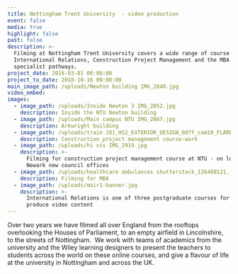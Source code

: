 ```yaml
---
title: Nottingham Trent University  - video production
event: false
media: true
highlight: false
past: false
description: >-
  Filming at Nottingham Trent University covers a wide range of course content -
  International Relations, Construction Project Management and the MBA with
  specialist pathways.
project_date: 2016-03-01 00:00:00
project_to_date: 2018-10-16 00:00:00
main_image_path: /uploads/Newton building IMG_2840.jpg
video_embed:
images:
  - image_path: /uploads/Inside Newton 3 IMG_2852.jpg
    description: Inside the NTU Newton building
  - image_path: /uploads/Main campus NTU IMG_2867.jpg
    description: Arkwright building
  - image_path: /uploads/train 281_HS2_EXTERIOR_DESIGN_007f_cam10_FLARE_PANTO 1920.jpg
    description: Construction project management course-work
  - image_path: /uploads/hi vis IMG_2919.jpg
    description: >-
      Filming for construction project management course at NTU - on location at
      Newark new council offices
  - image_path: /uploads/healthcare ambulances shutterstock_126460121.jpg
    description: Filming for MBA
  - image_path: /uploads/mair1-banner.jpg
    description: >-
      International Relations is one of three postgraduate courses for which we
      produce video content
---
```


Over two years we have filmed all over England from the rooftops overlooking the Houses of Parliament, to an empty airfield in Lincolnshire, to the streets of Nottingham.  We work with teams of academics from the university and the Wiley learning designers to present the teachers to students across the world on these online courses, and give a flavour of life at the university in Nottingham and across the UK.